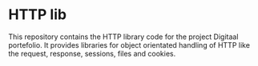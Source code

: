 # HTTP lib
This repository contains the HTTP library code for the project Digitaal portefolio.
It provides libraries for object orientated handling of HTTP like the request, response,
sessions, files and cookies.

